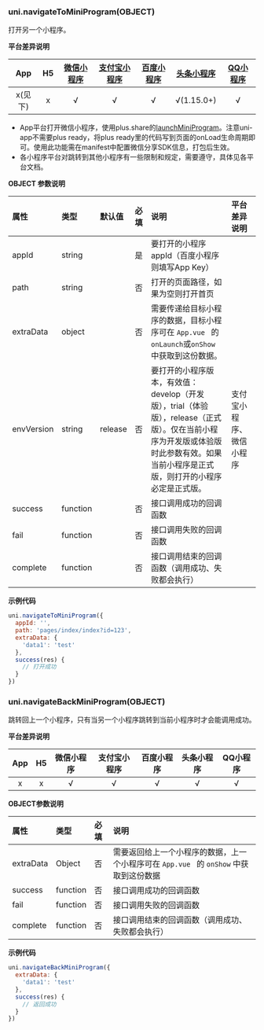### uni.navigateToMiniProgram(OBJECT)

打开另一个小程序。

**平台差异说明**

|App|H5|[微信小程序](https://developers.weixin.qq.com/miniprogram/dev/api/open-api/miniprogram-navigate/wx.navigateToMiniProgram.html)|[支付宝小程序](https://docs.alipay.com/mini/api/open-miniprogram)|[百度小程序](https://smartprogram.baidu.com/docs/develop/api/open_smartprogram/#swan-navigateToSmartProgram/)|[头条小程序](https://developer.toutiao.com/dev/cn/mini-app/develop/open-capacity/mini-app-forward/navigatetominiprogram)|[QQ小程序](https://q.qq.com/wiki/develop/miniprogram/API/open_port/port_change.html#qq-navigatetominiprogram)|
|:-:|:-:|:-:|:-:|:-:|:-:|:-:|
|x(见下)|x|√|√|√|√(1.15.0+)|√|

- App平台打开微信小程序，使用plus.share的[launchMiniProgram](https://www.html5plus.org/doc/zh_cn/share.html#plus.share.ShareService.launchMiniProgram)。注意uni-app不需要plus ready，将plus ready里的代码写到页面的onLoad生命周期即可。使用此功能需在manifest中配置微信分享SDK信息，打包后生效。
- 各小程序平台对跳转到其他小程序有一些限制和规定，需要遵守，具体见各平台文档。

**OBJECT 参数说明**

|属性|类型|默认值|必填|说明|平台差异说明|
|:-|:-|:-|:-|:-|:-|
|appId|string||是|要打开的小程序 appId（百度小程序则填写App Key）||
|path|string||否|打开的页面路径，如果为空则打开首页||
|extraData|object||否|需要传递给目标小程序的数据，目标小程序可在 ``App.vue `` 的 `onLaunch`或`onShow` 中获取到这份数据。||
|envVersion|string|release|否|要打开的小程序版本，有效值： develop（开发版），trial（体验版），release（正式版）。仅在当前小程序为开发版或体验版时此参数有效。如果当前小程序是正式版，则打开的小程序必定是正式版。|支付宝小程序、微信小程序|
|success|function||否|接口调用成功的回调函数||
|fail|function||否|接口调用失败的回调函数||
|complete|function||否|接口调用结束的回调函数（调用成功、失败都会执行）|&nbsp;|

**示例代码**

```js
uni.navigateToMiniProgram({
  appId: '',
  path: 'pages/index/index?id=123',
  extraData: {
    'data1': 'test'
  },
  success(res) {
    // 打开成功
  }
})
```



### uni.navigateBackMiniProgram(OBJECT)

跳转回上一个小程序，只有当另一个小程序跳转到当前小程序时才会能调用成功。

**平台差异说明**

|App|H5|微信小程序|支付宝小程序|百度小程序|头条小程序|QQ小程序|
|:-:|:-:|:-:|:-:|:-:|:-:|:-:|
|x|x|√|√|√|√|√|

**OBJECT参数说明**

|属性|类型|必填|说明|
|:-|:-|:-|:-|
|extraData|Object|否|需要返回给上一个小程序的数据，上一个小程序可在 ``App.vue `` 的 `onShow` 中获取到这份数据|
|success|function|否|接口调用成功的回调函数|
|fail|function|否|接口调用失败的回调函数|
|complete|function|否|接口调用结束的回调函数（调用成功、失败都会执行）|
**示例代码**
```js
uni.navigateBackMiniProgram({
  extraData: {
    'data1': 'test'
  },
  success(res) {
    // 返回成功
  }
})
```
